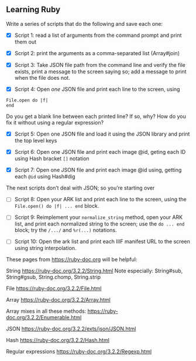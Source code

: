 ## Learning Ruby

Write a series of scripts that do the following and save each one:

- [x] Script 1: read a list of arguments from the command prompt and print them out

- [x] Script 2: print the arguments as a comma-separated list (Array#join)

- [x] Script 3: Take JSON file path from the command line and verify the file exists, print a message to the screen saying so; add a message to print when the file does not.

- [x] Script 4: Open _one_ JSON file and print each line to the screen, using
```
File.open do |f|
end
```
Do you get a blank line between each printed line? If so, why? How do you fix it without using a regular expression?

- [x] Script 5: Open one JSON file and load it using the JSON library and print the top level keys

- [x] Script 6: Open one JSON file and print each image @id, geting each ID using Hash bracket `[]` notation

- [x] Script 7: Open one JSON file and print each image @id using, getting each `@id` using Hash#dig

The next scripts don’t deal with JSON; so you’re starting over

- [ ] Script 8: Open your ARK list and print each line to the screen, using the `File.open() do |f| ... end` block.

- [ ] Script 9: Reimplement your `normalize_string` method, open your ARK list, and print each normalized string to the screen; use the `do ... end` block; try the `/.../` and `%r(...)` notations.

- [ ] Script 10: Open the ark list and print each IIIF manifest URL to the screen using string interpolation.

These pages from https://ruby-doc.org will be helpful:

String
https://ruby-doc.org/3.2.2/String.html
Note especially: String#sub, String#gsub, String.chomp, String.strip

File
https://ruby-doc.org/3.2.2/File.html

Array
https://ruby-doc.org/3.2.2/Array.html

Array mixes in all these methods:
https://ruby-doc.org/3.2.2/Enumerable.html

JSON
https://ruby-doc.org/3.2.2/exts/json/JSON.html

Hash
https://ruby-doc.org/3.2.2/Hash.html

Regular expressions
https://ruby-doc.org/3.2.2/Regexp.html
